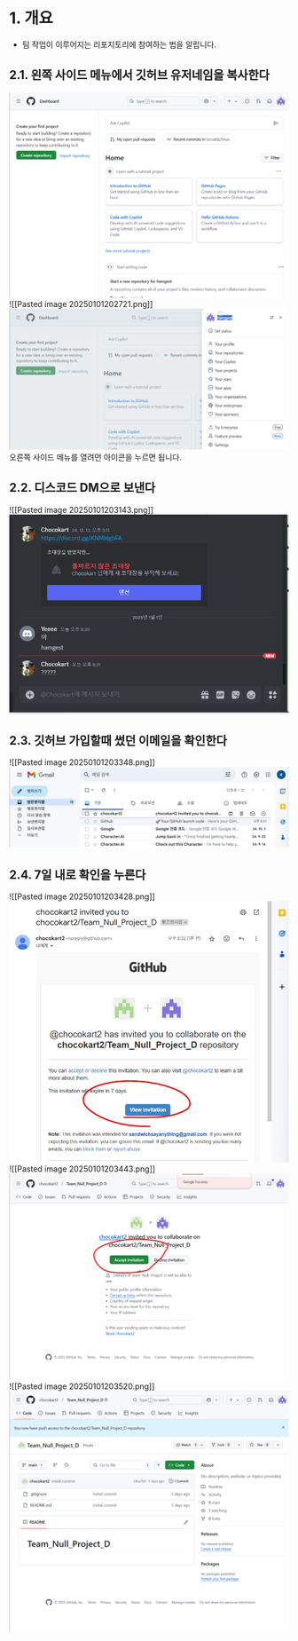 # 1. 개요
- 팀 작업이 이루어지는 리포지토리에 참여하는 법을 알립니다.
## 2.1. 왼쪽 사이드 메뉴에서 깃허브 유저네임을 복사한다
![image0](https://github.com/chocokart2/PublicObsidian/blob/main/FreeLecture/T%ED%8C%80%EC%9A%A9%20%EA%B3%B5%EA%B0%9C%20%EB%AC%B8%EC%84%9C/2024/Team%20Null/Pasted%20image%2020250101200605.png?raw=true)
![[Pasted image 20250101202721.png]]
![image1](https://github.com/chocokart2/PublicObsidian/blob/main/FreeLecture/T%ED%8C%80%EC%9A%A9%20%EA%B3%B5%EA%B0%9C%20%EB%AC%B8%EC%84%9C/2024/Team%20Null/Pasted%20image%2020250101202721.png?raw=true)
오른쪽 사이드 메뉴를 열려먼 아이콘을 누르면 됩니다.
## 2.2. 디스코드 DM으로 보낸다
![[Pasted image 20250101203143.png]]
![image2](https://github.com/chocokart2/PublicObsidian/blob/main/FreeLecture/T%ED%8C%80%EC%9A%A9%20%EA%B3%B5%EA%B0%9C%20%EB%AC%B8%EC%84%9C/2024/Team%20Null/Pasted%20image%2020250101203143.png?raw=true)
## 2.3. 깃허브 가입할때 썼던 이메일을 확인한다
![[Pasted image 20250101203348.png]]
![image3](https://github.com/chocokart2/PublicObsidian/blob/main/FreeLecture/T%ED%8C%80%EC%9A%A9%20%EA%B3%B5%EA%B0%9C%20%EB%AC%B8%EC%84%9C/2024/Team%20Null/Pasted%20image%2020250101203348.png?raw=true)
## 2.4. 7일 내로 확인을 누른다
![[Pasted image 20250101203428.png]]
![image4](https://github.com/chocokart2/PublicObsidian/blob/main/FreeLecture/T%ED%8C%80%EC%9A%A9%20%EA%B3%B5%EA%B0%9C%20%EB%AC%B8%EC%84%9C/2024/Team%20Null/Pasted%20image%2020250101203428.png?raw=true)
![[Pasted image 20250101203443.png]]
![image5](https://github.com/chocokart2/PublicObsidian/blob/main/FreeLecture/T%ED%8C%80%EC%9A%A9%20%EA%B3%B5%EA%B0%9C%20%EB%AC%B8%EC%84%9C/2024/Team%20Null/Pasted%20image%2020250101203443.png?raw=true)
![[Pasted image 20250101203520.png]]
![image6](https://github.com/chocokart2/PublicObsidian/blob/main/FreeLecture/T%ED%8C%80%EC%9A%A9%20%EA%B3%B5%EA%B0%9C%20%EB%AC%B8%EC%84%9C/2024/Team%20Null/Pasted%20image%2020250101203520.png?raw=true)
